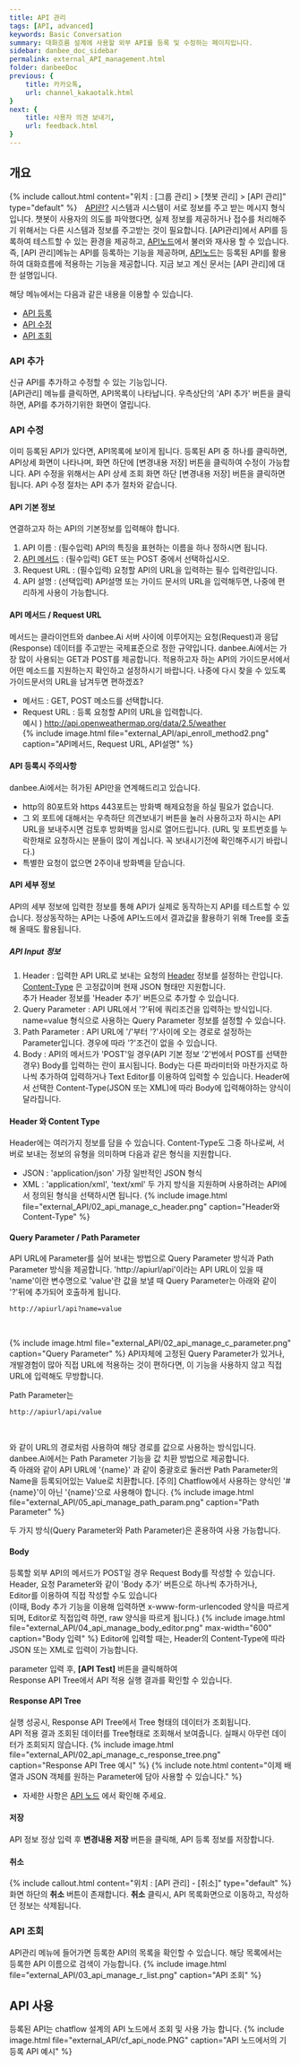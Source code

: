 ```yaml
---
title: API 관리 
tags: [API, advanced]
keywords: Basic Conversation
summary: 대화흐름 설계에 사용할 외부 API를 등록 및 수정하는 페이지입니다.
sidebar: danbee_doc_sidebar
permalink: external_API_management.html
folder: danbeeDoc
previous: {
    title: 카카오톡,
    url: channel_kakaotalk.html
}
next: {
    title: 사용자 의견 보내기,
    url: feedback.html
}
---
```


## 개요
 {% include callout.html content="위치 : [그룹 관리] > [챗봇 관리] > [API 관리]" type="default" %}
 <span class="link"><i class="fa fa-external-link-square" aria-hidden="true" style="margin:0px 5px"></i>[API란?](http://terms.naver.com/entry.nhn?docId=1179553&cid=40942&categoryId=32837)</span> 시스템과 시스템이 서로 정보를 주고 받는 메시지 형식입니다. 챗봇이 사용자의 의도를 파악했다면, 실제 정보를 제공하거나 접수를 처리해주기 위해서는 다른 시스템과 정보를 주고받는 것이 필요합니다. [API관리]에서 API를 등록하여 테스트할 수 있는 환경을 제공하고, [API노드](/chatflow_api.html)에서 불러와 재사용 할 수 있습니다.즉, [API 관리]메뉴는 API를 등록하는 기능을 제공하며, [API노드](/chatflow_api.html)는 등록된 API를 활용하여 대화흐름에 적용하는 기능을 제공합니다. 지금 보고 계신 문서는 [API 관리]에 대한 설명입니다.

  

해당 메뉴에서는 다음과 같은 내용을 이용할 수 있습니다.<br/>
 - [API 등록](external_API_management.html#api-등록)  
 - [API 수정](external_API_management.html#api-수정)  
 - [API 조회](external_API_management.html#api-조회) 


### API 추가
신규 API를 추가하고 수정할 수 있는 기능입니다.<br/>
[API관리] 메뉴를 클릭하면, API목록이 나타납니다. 우측상단의 'API 추가' 버튼을 클릭하면, API를 추가하기위한 화면이 열립니다.<br/>

### API 수정
이미 등록된 API가 있다면, API목록에 보이게 됩니다. 등록된 API 중 하나를 클릭하면, API상세 화면이 나타나며, 화면 하단에 [변경내용 저장] 버튼을 클릭하여 수정이 가능합니다. API 수정을 위해서는 API 상세 조회 화면 하단 [변경내용 저장] 버튼을 클릭하면 됩니다. API 수정 절차는 API 추가 절차와 같습니다.

#### API 기본 정보
연결하고자 하는 API의 기본정보를 입력해야 합니다.

1. API 이름 : (필수입력) API의 특징을 표현하는 이름을 하나 정하시면 됩니다.
2. [API 메서드](external_API_management.html#api-메서드--request-url) : (필수입력) GET 또는 POST 중에서 선택하십시오.
3. Request URL : (필수입력) 요청할 API의 URL을 입력하는 필수 입력란입니다.
4. API 설명 : (선택입력) API설명 또는 가이드 문서의 URL을 입력해두면, 나중에 편리하게 사용이 가능합니다.

#### API 메서드 / Request URL
메서드는 클라이언트와 danbee.Ai 서버 사이에 이루어지는 요청(Request)과 응답(Response) 데이터를 주고받는 국제표준으로 정한 규약입니다. 
danbee.Ai에서는 가장 많이 사용되는 GET과 POST를 제공합니다.
적용하고자 하는 API의 가이드문서에서 어떤 메소드를 지원하는지 확인하고 설정하시기 바랍니다. 나중에 다시 찾을 수 있도록 가이드문서의 URL을 남겨두면 편하겠죠?

 - 메서드 : GET, POST 메소드를 선택합니다. 
 - Request URL : 등록 요청할 API의 URL을 입력합니다. <br/>
    예시 ) http://api.openweathermap.org/data/2.5/weather   
{% include image.html file="external_API/api_enroll_method2.png"  caption="API메서드, Request URL, API설명" %} 


#### API 등록시 주의사항    
danbee.Ai에서는 허가된 API만을 연계해드리고 있습니다.

* http의 80포트와 https 443포트는 방화벽 해제요청을 하실 필요가 없습니다.
* 그 외 포트에 대해서는 우측하단 의견보내기 버튼을 눌러 사용하고자 하시는 API URL을 보내주시면 검토후 방화벽을 임시로 열어드립니다. 
    (URL 및 포트번호를 누락한채로 요청하시는 분들이 많이 계십니다. 꼭 보내시기전에 확인해주시기 바랍니다.)
* 특별한 요청이 없으면 2주이내 방화벽을 닫습니다.

#### API 세부 정보
API의 세부 정보에 입력한 정보를 통해 API가 실제로 동작하는지 API를 테스트할 수 있습니다. 정상동작하는 API는 나중에 API노드에서 결과값을 활용하기 위해 Tree를 호출해 올때도 활용됩니다.

##### API Input 정보
1. Header : 입력한 API URL로 보내는 요청의 [Header](external_API_management.html#header-와-content-type) 정보를 설정하는 란입니다.<br/>
    [Content-Type](external_API_management.html#header-와-content-type) 은 고정값이며 현재 JSON 형태만 지원합니다.<br/>
    추가 Header 정보를 'Header 추가' 버튼으로 추가할 수 있습니다.
2. Query Parameter : API URL에서 '?'뒤에 쿼리조건을 입력하는 방식입니다. name=value 형식으로 사용하는 Query Parameter 정보를 설정할 수 있습니다.<br/>
3. Path Parameter : API URL에 '/'부터 '?'사이에 오는 경로로 설정하는 Parameter입니다. 경우에 따라 '?'조건이 없을 수 있습니다.
4. Body : API의 메서드가 'POST'일 경우(API 기본 정보 '2'번에서 POST를 선택한 경우) Body를 입력하는 란이 표시됩니다. Body는 다른 파라미터와 마찬가지로 하나씩 추가하여 입력하거나 Text Editor를 이용하여 입력할 수 있습니다. Header에서 선택한 Content-Type(JSON 또는 XML)에 따라 Body에 입력해야하는 양식이 달라집니다.





#### Header 와 Content Type 
Header에는 여러가지 정보를 담을 수 있습니다.
Content-Type도 그중 하나로써, 서버로 보내는 정보의 유형을 의미하며 다음과 같은 형식을 지원합니다.<br/>
- JSON : 'application/json' 가장 일반적인 JSON 형식
- XML  : 'application/xml', 'text/xml' 두 가지 방식을 지원하며 사용하려는 API에서 정의된 형식을 선택하시면 됩니다.
{% include image.html file="external_API/02_api_manage_c_header.png"  caption="Header와 Content-Type" %} 

#### Query Parameter / Path Parameter
API URL에 Parameter를 실어 보내는 방법으로 Query Parameter 방식과 Path Parameter 방식을 제공합니다.
'http://apiurl/api'이라는 API URL이 있을 때 'name'이란 변수명으로 'value'란 값을 보낼 때
Query Parameter는 아래와 같이 '?'뒤에 추가되어 호출하게 됩니다.<br/>
<pre><code>http://apiurl/api?name=value</code></pre><br/>
{% include image.html file="external_API/02_api_manage_c_parameter.png"  caption="Query Parameter" %}
API자체에 고정된 Query Parameter가 있거나, 개발경험이 많아 직접 URL에 적용하는 것이 편하다면, 이 기능을 사용하지 않고 직접 URL에 입력해도 무방합니다.


Path Parameter는<br/>
<pre><code>http://apiurl/api/value</code></pre><br/>
와 같이 URL의 경로처럼 사용하여 해당 경로를 값으로 사용하는 방식입니다.<br/>
danbee.Ai에서는 Path Parameter 기능을 값 치환 방법으로 제공합니다.<br/>
즉 아래와 같이 API URL에 '{name}' 과 같이 중괄호로 둘러싼 Path Parameter의 Name을 등록되어있는 Value로 치환합니다.
[주의] Chatflow에서 사용하는 양식인 '#{name}'이 아닌 '{name}'으로 사용해야 합니다.
{% include image.html file="external_API/05_api_manage_path_param.png"  caption="Path Parameter" %}

두 가지 방식(Query Parameter와 Path Parameter)은 혼용하여 사용 가능합니다.<br/>

#### Body
등록할 외부 API의 메서드가 POST일 경우 Request Body를 작성할 수 있습니다.<br/>
Header, 요청 Parameter와 같이 'Body 추가' 버튼으로 하나씩 추가하거나,<br/>
Editor를 이용하여 직접 작성할 수도 있습니다 <br/>
(이때, Body 추가 기능을 이용해 입력하면 x-www-form-urlencoded 양식을 따르게 되며,
Editor로 직접입력 하면, raw 양식을 따르게 됩니다.)
{% include image.html file="external_API/04_api_manage_body_editor.png" max-width="600" caption="Body 입력" %}
Editor에 입력할 때는, Header의 Content-Type에 따라 JSON 또는 XML로 입력이 가능합니다.

parameter 입력 후, **[API Test]** 버튼을 클릭해하여<br/>
Response API Tree에서 API 적용 실행 결과를 확인할 수 있습니다.

#### Response API Tree
실행 성공시, Response API Tree에서 Tree 형태의 데이터가 조회됩니다.<br/>
API 적용 결과 조회된 데이터를 Tree형태로 조회해서 보여줍니다. 실패시 아무런 데이터가 조회되지 않습니다.
{% include image.html file="external_API/02_api_manage_c_response_tree.png"  caption="Response API Tree 예시" %}
{% include note.html content="이제 배열과 JSON 객체를 원하는 Parameter에 담아 사용할 수 있습니다." %}
- 자세한 사항은 [API 노드](chatflow_api.html#응답-parameter-와-출력-parameters) 에서 확인해 주세요.

#### 저장
API 정보 정상 입력 후 **변경내용 저장** 버튼을 클릭해, API 등록 정보를 저장합니다. 

#### 취소
{% include callout.html content="위치 : [API 관리] - [취소]" type="default" %}
화면 하단의  **취소**  버튼이 존재합니다.  **취소**  클릭시, API 목록화면으로 이동하고, 작성하던 정보는 삭제됩니다. 


### API 조회 
API관리 메뉴에 들어가면 등록한 API의 목록을 확인할 수 있습니다. 해당 목록에서는 등록한 API 이름으로 검색이 가능합니다.
{% include image.html file="external_API/03_api_manage_r_list.png"  caption="API 조회" %}  


## API 사용
등록된  API는 chatflow 설계의 API 노드에서 조회 및 사용 가능 합니다.
{% include image.html file="external_API/cf_api_node.PNG"  caption="API 노드에서의 기등록 API 예시" %} 
